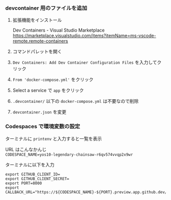 ### devcontainer 用のファイルを追加

1. 拡張機能をインストール

   Dev Containers - Visual Studio Marketplace  
https://marketplace.visualstudio.com/items?itemName=ms-vscode-remote.remote-containers

1. コマンドパレットを開く

1. `Dev Containers: Add Dev Container Configuration Files` を入力してクリック

1. `From 'docker-compose.yml'` をクリック

1. Select a service で `app` をクリック

1. `.devcontainer/` 以下の `docker-compose.yml` は不要なので削除

1. `devcontainer.json` を変更

### Codespaces で環境変数の設定

ターミナルに `printenv` と入力すると一覧を表示

URL はこんなかんじ  
`CODESPACE_NAME=yos10-legendary-chainsaw-r6qv574vvqp2x9wr`

ターミナルに以下を入力

```
export GITHUB_CLIENT_ID=
export GITHUB_CLIENT_SECRET=
export PORT=8000
export CALLBACK_URL="https://${CODESPACE_NAME}-${PORT}.preview.app.github.dev/"
```
